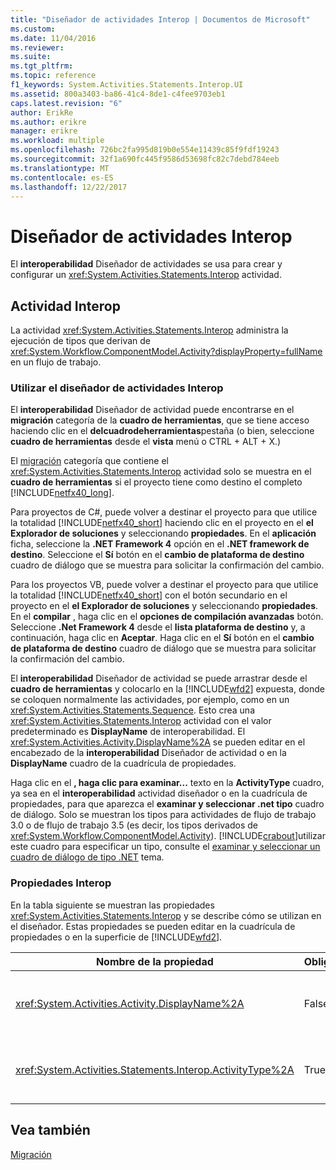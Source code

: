 ```yaml
---
title: "Diseñador de actividades Interop | Documentos de Microsoft"
ms.custom: 
ms.date: 11/04/2016
ms.reviewer: 
ms.suite: 
ms.tgt_pltfrm: 
ms.topic: reference
f1_keywords: System.Activities.Statements.Interop.UI
ms.assetid: 800a3403-ba86-41c4-8de1-c4fee9703eb1
caps.latest.revision: "6"
author: ErikRe
ms.author: erikre
manager: erikre
ms.workload: multiple
ms.openlocfilehash: 726bc2fa995d819b0e554e11439c85f9fdf19243
ms.sourcegitcommit: 32f1a690fc445f9586d53698fc82c7debd784eeb
ms.translationtype: MT
ms.contentlocale: es-ES
ms.lasthandoff: 12/22/2017
---
```

# <a name="interop-activity-designer"></a>Diseñador de actividades Interop
El **interoperabilidad** Diseñador de actividades se usa para crear y configurar un <xref:System.Activities.Statements.Interop> actividad.  
  
## <a name="the-interop-activity"></a>Actividad Interop  
 La actividad <xref:System.Activities.Statements.Interop> administra la ejecución de tipos que derivan de <xref:System.Workflow.ComponentModel.Activity?displayProperty=fullName> en un flujo de trabajo.  
  
### <a name="using-the-interop-activity-designer"></a>Utilizar el diseñador de actividades Interop  
 El **interoperabilidad** Diseñador de actividad puede encontrarse en el **migración** categoría de la **cuadro de herramientas**, que se tiene acceso haciendo clic en el **delcuadrodeherramientas**pestaña (o bien, seleccione **cuadro de herramientas** desde el **vista** menú o CTRL + ALT + X.)  
  
 El [migración](../workflow-designer/migration-activity-designers.md) categoría que contiene el <xref:System.Activities.Statements.Interop> actividad solo se muestra en el **cuadro de herramientas** si el proyecto tiene como destino el completo [!INCLUDE[netfx40_long](../workflow-designer/includes/netfx40_long_md.md)].  
  
 Para proyectos de C#, puede volver a destinar el proyecto para que utilice la totalidad [!INCLUDE[netfx40_short](../workflow-designer/includes/netfx40_short_md.md)] haciendo clic en el proyecto en el **el Explorador de soluciones** y seleccionando **propiedades**. En el **aplicación** ficha, seleccione la **.NET Framework 4** opción en el **.NET framework de destino**. Seleccione el **Sí** botón en el **cambio de plataforma de destino** cuadro de diálogo que se muestra para solicitar la confirmación del cambio.  
  
 Para los proyectos VB, puede volver a destinar el proyecto para que utilice la totalidad [!INCLUDE[netfx40_short](../workflow-designer/includes/netfx40_short_md.md)] con el botón secundario en el proyecto en el **el Explorador de soluciones** y seleccionando **propiedades**. En el **compilar** , haga clic en el **opciones de compilación avanzadas** botón. Seleccione **.Net Framework 4** desde el **lista plataforma de destino** y, a continuación, haga clic en **Aceptar**. Haga clic en el **Sí** botón en el **cambio de plataforma de destino** cuadro de diálogo que se muestra para solicitar la confirmación del cambio.  
  
 El **interoperabilidad** Diseñador de actividad se puede arrastrar desde el **cuadro de herramientas** y colocarlo en la [!INCLUDE[wfd2](../workflow-designer/includes/wfd2_md.md)] expuesta, donde se coloquen normalmente las actividades, por ejemplo, como en un <xref:System.Activities.Statements.Sequence>. Esto crea una <xref:System.Activities.Statements.Interop> actividad con el valor predeterminado es **DisplayName** de interoperabilidad. El <xref:System.Activities.Activity.DisplayName%2A> se pueden editar en el encabezado de la **interoperabilidad** Diseñador de actividad o en la **DisplayName** cuadro de la cuadrícula de propiedades.  
  
 Haga clic en el **, haga clic para examinar...**  texto en la **ActivityType** cuadro, ya sea en el **interoperabilidad** actividad diseñador o en la cuadrícula de propiedades, para que aparezca el **examinar y seleccionar .net tipo** cuadro de diálogo. Solo se muestran los tipos para actividades de flujo de trabajo 3.0 o de flujo de trabajo 3.5 (es decir, los tipos derivados de <xref:System.Workflow.ComponentModel.Activity>). [!INCLUDE[crabout](../test/includes/crabout_md.md)]utilizar este cuadro para especificar un tipo, consulte el [examinar y seleccionar un cuadro de diálogo de tipo .NET](../workflow-designer/browse-and-select-a-dotnet-type-dialog-box.md) tema.  
  
### <a name="the-interop-properties"></a>Propiedades Interop  
 En la tabla siguiente se muestran las propiedades <xref:System.Activities.Statements.Interop> y se describe cómo se utilizan en el diseñador. Estas propiedades se pueden editar en la cuadrícula de propiedades o en la superficie de [!INCLUDE[wfd2](../workflow-designer/includes/wfd2_md.md)].  
  
|Nombre de la propiedad|Obligatorio|Uso|  
|-------------------|--------------|-----------|  
|<xref:System.Activities.Activity.DisplayName%2A>|False|Nombre descriptivo de la actividad <xref:System.Activities.Statements.Interop>. El valor predeterminado es Interop. Aunque el nombre para mostrar no es obligatorio, se recomienda utilizarlo.|  
|<xref:System.Activities.Statements.Interop.ActivityType%2A>|True|Especifica el tipo de la actividad que contiene la actividad <xref:System.Activities.Statements.Interop>. Este tipo especificado debe derivar de <xref:System.Workflow.ComponentModel.Activity>.|  
  
## <a name="see-also"></a>Vea también  
 [Migración](../workflow-designer/migration-activity-designers.md)